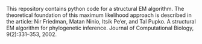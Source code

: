 This repository contains python code for a structural EM algorithm. The theoretical foundation of this maximum likelihood approach is described in the article: 
Nir Friedman, Matan Ninio, Itsik Pe’er, and Tal Pupko. A structural EM algorithm for phylogenetic inference. Journal of Computational Biology, 9(2):331–353, 2002.
